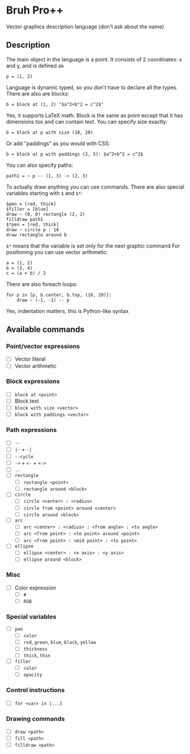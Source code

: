 # Bruh Pro++
Vector graphics description language (don't ask about the name)

## Description

The main object in the language is a point. It consists of 2 coordinates: x and y, and is defined as
```
p = (1, 2)
```
Language is dynamic typed, so you don't have to declare all the types. There are also are blocks:
```
b = block at (1, 2) "$a^2+b^2 = c^2$"
```
Yes, it supports LaTeX math. Block is the same as point except that it has dimensions too and 
can contain text. You can specify size exactly:
```
b = block at p with size (10, 20)
```
Or add "paddings" as you would with CSS:
```
b = block at p with paddings (2, 5): $a^2+b^2 = c^2$
```
You can also specify paths:
```
path1 = ~ p -- (1, 3) -> (2, 3)
```
To actually draw anything you can use commands. There are also special variables starting with `$` and `$*`:
```
$pen = [red, thick]
$filler = [blue]
draw ~ (0, 0) rectangle (2, 2)
filldraw path1
$*pen = [red, thick]
draw ~ circle p : 10
draw rectangle around b
```
`$*` means that the variable is set only for the next graphic command
For positioning you can use vector arithmetic:
```
a = (1, 2)
b = (3, 4)
c = (a + b) / 2
```
There are also foreach loops:
```
for p in [p, b.center, b.top, (10, 20)]:
    draw ~ (-1, -1) -- p
```
Yes, indentation matters, this is Python-like syntax

## Available commands
### Point/vector expressions
- [ ] Vector literal
- [ ] Vector arithmetic
### Block expressions
- [ ] `block at <point>`
- [ ] Block text
- [ ] `block with size <vector>`
- [ ] `block with paddings <vector>`
### Path expressions
- [ ] `--`
- [ ] `|-` + `-|`
- [ ] `--cycle`
- [ ] `->` + `<-` + `<->`
- [ ] `..`
- [ ] `rectangle`
    - [ ] `rectangle <point>`
    - [ ] `rectangle around <block>`
- [ ] `circle`
    - [ ] `circle <center> : <radius>`
    - [ ] `circle from <point> around <center>`
    - [ ] `circle around <block>`
- [ ] `arc`
    - [ ] `arc <center> : <radius> : <from angle> : <to angle>`
    - [ ] `arc <from point> : <to point> around <point>`
    - [ ] `arc <from point> : <mid point> : <to point>`
- [ ] `ellipse`
    - [ ] `ellipse <center> : <x axis> : <y axis>`
    - [ ] `ellipse around <block>`
### Misc
- [ ] Color expression
    - [ ] `#`
    - [ ] `RGB`
### Special variables
- [ ] `pen`
    - [ ] `color`
    - [ ] `red`, `green`, `blue`, `black`, `yellow`
    - [ ] `thickness`
    - [ ] `thick`, `thin`
- [ ] `filler`
    - [ ] `color`
    - [ ] `opacity`
### Control instructions
- [ ] `for <var> in [...]`
### Drawing commands
- [ ] `draw <path>`
- [ ] `fill <path>`
- [ ] `filldraw <path>`